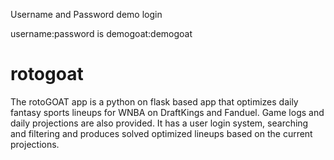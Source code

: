 Username and Password demo login

username:password is
demogoat:demogoat

# rotogoat

The rotoGOAT app is a python on flask based app that optimizes daily fantasy sports lineups for WNBA on DraftKings and Fanduel.  Game logs and daily projections are also provided.  It has a user login system, searching and filtering and produces solved optimized lineups based on the current projections.
